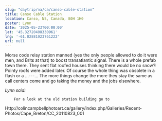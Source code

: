```yaml
---
slug: "daytrip/na/ca/canso-cable-station"
title: Canso Cable Station
location: Canso, NS, Canada, B0H 1H0
poster: Lynn
date: '2025-05-23T00:00:00'
lat: '45.32720408330961'
lng: '-61.02881023761222'
url: null
---
```


Morse code relay station manned (yes the only people allowed to do it were men, and Brits at that) to boost transatlantic signal. There is a whole prefab town there.  They sent flat roofed houses thinking there would be no snow?!  Pointy roofs were added later.    Of course the whole thing was obsolete in a flash or a ...---...   The more things change the more they stay the same as call centers come and go taking the money and the jobs elsewhere.

<em>Lynn said:</em>

        For a look at the old station building go to
Http://colincampbellphotoart.ca/gallery/index.php/Galleries/Recent-Photos/Cape_Breton/CC_20110823_001
